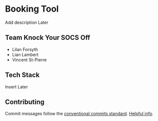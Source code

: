 # Booking Tool
Add description Later

## Team Knock Your SOCS Off
- Lilan Forsyth
- Lian Lambert
- Vincent St-Pierre

## Tech Stack
Insert Later

## Contributing
Commit messages follow the [conventional commits standard](https://www.conventionalcommits.org/en/v1.0.0/). [Helpful info](https://gist.github.com/qoomon/5dfcdf8eec66a051ecd85625518cfd13).